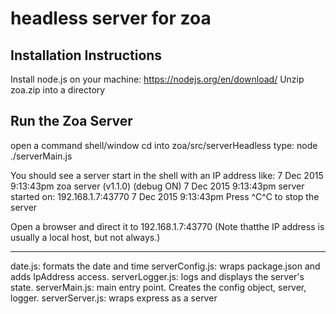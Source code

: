 headless server for zoa
=======================

Installation Instructions
-------------------------
Install node.js on your machine: https://nodejs.org/en/download/
Unzip zoa.zip into a directory

Run the Zoa Server
------------------
open a command shell/window
cd into zoa/src/serverHeadless
type: node ./serverMain.js

You should see a server start in the shell with an IP address like:
  7 Dec 2015 9:13:43pm zoa server (v1.1.0) (debug ON)
  7 Dec 2015 9:13:43pm server started on: 192.168.1.7:43770
  7 Dec 2015 9:13:43pm Press ^C^C to stop the server        

Open a browser and direct it to 192.168.1.7:43770
(Note thatthe IP address is usually a local host, but not always.)


----------------------------------------------------------------------
date.js: formats the date and time
serverConfig.js: wraps package.json and adds IpAddress access.
serverLogger.js: logs and displays the server's state.
serverMain.js:  main entry point. Creates the config object, server, logger.
serverServer.js: wraps express as a server




